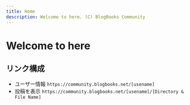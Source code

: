 ```yaml
---
title: Home
description: Welcome to here. (C) BlogBooks Community
---
```

# Welcome to here

## リンク構成
- ユーザー情報
`https://community.blogbooks.net/[usename]`
- 投稿を表示
`https://community.blogbooks.net/[usename]/[Directory & File Name]`
